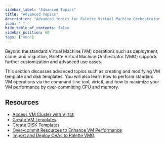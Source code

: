 ```yaml
---
sidebar_label: "Advanced Topics"
title: "Advanced Topics"
description: "Advanced topics for Palette Virtual Machine Orchestrator."
icon: " "
hide_table_of_contents: false
sidebar_position: 60
tags: ["vmo"]
---
```


Beyond the standard Virtual Machine (VM) operations such as deployment, clone, and migration, Palette Virtual Machine
Orchestrator (VMO) supports further customization and advanced use cases.

This section discusses advanced topics such as creating and modifying VM template and disk templates. You will also
learn how to perform standard VM operations via the command-line tool, virtctl, and how to maximize your VM performance
by over-committing CPU and memory.

## Resources

- [Access VM Cluster with Virtctl](./access-cluster-with-virtctl.md)
- [Create VM Templates](./create-vm-template.md)
- [Create DISK Templates](./create-disk-templates.md)
- [Over-commit Resources to Enhance VM Performance](./vm-oversubscription.md)
- [Import and Deploy OVAs to Palette VMO](./deploy-import-ova.md)
